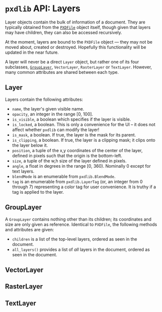 # `pxdlib` API: Layers

Layer objects contain the bulk of information of a document. They are typically obtained from the [`PXDFile`](/docs/api/PXDFile.md) object itself, though given that layers may have children, they can also be accessed recursively.

At the moment, layers are bound to the `PXDFile` object — they may not be moved about, created or destroyed. Hopefully this functionality will be updated in the near future. 

A layer will never be a direct `Layer` object, but rather one of its four subclasses, [`GroupLayer`](#GroupLayer), `VectorLayer`, `RasterLayer` or `TextLayer`. However, many common attributes are shared between each type.

<a id="Layer"></a>
## Layer

Layers contain the following attributes:

- `name`, the layer's given visible name.
- `opacity`, an integer in the range [0, 100].
- `is_visible`, a boolean which specifies if the layer is visible.
- `is_locked`, a boolean. This is only a convenience for the UI – it does not affect whether `pxdlib` can modify the layer!
- `is_mask`, a boolean. If true, the layer is the mask for its parent.
- `is_clipping`, a boolean. If true, the layer is a clipping mask; it clips onto the layer below it.
- `position`, a tuple of the x,y coordinates of the center of the layer, defined in pixels such that the origin is the bottom-left.
- `size`,  a tuple of the w,h size of the layer defined in pixels.
- `angle`, a float in degrees in the range [0, 360). Nominally 0 except for text layers.
- `blendMode` is an enumerable from `pxdlib.BlendMode`.
- `tag` is an enumerable from `pxdlib.LayerTag` (or, an integer from 0 through 7) representing a color tag for user convenience. It is truthy if a tag is applied to the layer.

<a id="GroupLayer"></a>
## GroupLayer

A `GroupLayer` contains nothing other than its children; its coordinates and size are only given as reference. Identical to `PXDFile`, the following methods and attributes are given:

- `children` is a list of the top-level layers, ordered as seen in the document.
- `all_layers()` provides a list of _all_ layers in the document, ordered as seen in the document.

<a id="VectorLayer"></a>
## VectorLayer

<a id="RasterLayer"></a>
## RasterLayer

<a id="TextLayer"></a>
## TextLayer

